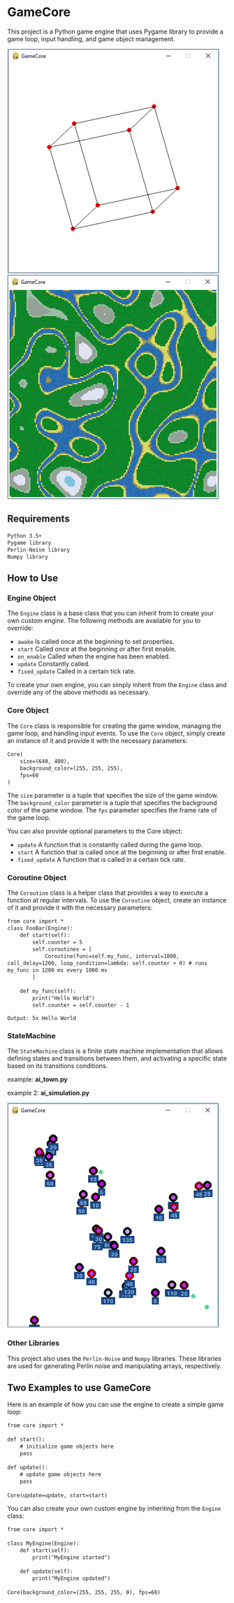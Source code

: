 GameCore
========
This project is a Python game engine that uses Pygame library to provide a game loop, input handling, and game object management.

![alt text](doc/projection-example.PNG)
![alt text](doc/mapgen-example.PNG)

## Requirements
    Python 3.5+
    Pygame library
    Perlin-Noise library
    Numpy library

## How to Use

### Engine Object

The ``Engine`` class is a base class that you can inherit from to create your own custom engine. The following methods are available for you to override:

- ``awake`` Is called once at the beginning to set properties.
- ``start`` Called once at the beginning or after first enable.
- ``on_enable`` Called when the engine has been enabled.
- ``update`` Constantly called.
- ``fixed_update`` Called in a certain tick rate.

To create your own engine, you can simply inherit from the ``Engine`` class and override any of the above methods as necessary.

### Core Object

The ``Core`` class is responsible for creating the game window, managing the game loop, and handling input events. To use the ``Core`` object, simply create an instance of it and provide it with the necessary parameters:

```
Core(
    size=(640, 480),
    background_color=(255, 255, 255),
    fps=60
)
```

The ``size`` parameter is a tuple that specifies the size of the game window. The ``background_color`` parameter is a tuple that specifies the background color of the game window. The ``fps`` parameter specifies the frame rate of the game loop.

You can also provide optional parameters to the Core object:

- ``update`` A function that is constantly called during the game loop.
- ``start`` A function that is called once at the beginning or after first enable.
- ``fixed_update`` A function that is called in a certain tick rate.

### Coroutine Object

The ``Coroutine`` class is a helper class that provides a way to execute a function at regular intervals. To use the ``Coroutine`` object, create an instance of it and provide it with the necessary parameters:

```
from core import *
class FooBar(Engine):
    def start(self):
        self.counter = 5
        self.coroutines = [
            Coroutine(func=self.my_func, interval=1000, call_delay=1200, loop_condition=lambda: self.counter > 0) # runs my_func in 1200 ms every 1000 ms
        ] 

    def my_func(self):
        print("Hello World")
        self.counter = self.counter - 1

```

```
Output: 5x Hello World
```

### StateMachine
The ``StateMachine`` class is a finite state machine implementation that allows defining states and transitions between them, and activating a specific state based on its transitions conditions. 

example: **__ai_town.py__**

example 2: **__ai_simulation.py__**

![img](doc/aisimulation-example.PNG)
### Other Libraries

This project also uses the ``Perlin-Noise`` and ``Numpy`` libraries. These libraries are used for generating Perlin noise and manipulating arrays, respectively.

## Two Examples to use GameCore

Here is an example of how you can use the engine to create a simple game loop:

```
from core import *

def start():
    # initialize game objects here
    pass

def update():
    # update game objects here
    pass

Core(update=update, start=start)
```
You can also create your own custom engine by inheriting from the ``Engine`` class:

```
from core import *

class MyEngine(Engine):
    def start(self):
        print("MyEngine started")

    def update(self):
        print("MyEngine updated")

Core(background_color=(255, 255, 255, 0), fps=60)
```

